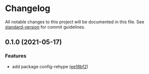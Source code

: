 # Changelog

All notable changes to this project will be documented in this file. See [standard-version](https://github.com/conventional-changelog/standard-version) for commit guidelines.

## 0.1.0 (2021-05-17)


### Features

* add package config-rehype ([ee18bf2](https://github.com/fundamend/fundamend/commit/ee18bf2e9517b05c789a699530642f5c227f53a8))
